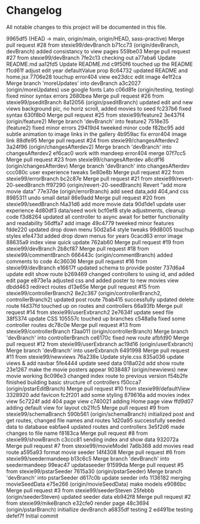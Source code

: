 # Changelog

All notable changes to this project will be documented in this file.

9965df5 (HEAD -> main, origin/main, origin/HEAD, sass-practive) Merge pull request #28 from stexie99/devBranch
b71cc73 (origin/devBranch, devBranch) added consistancy to view pages
559be03 Merge pull request #27 from stexie99/devBranch
7fe2c13 checking out
a77aba6 Update README.md
aa12fd5 Update README.md
c9f50f6 touched up the README
f1cd61f adjust edit year defaultValue prop
8c64732 updated README and home.jsx
7706e28 touchup error404 view
ee23dcc edit image
4e1f2ca Merge branch 'moreUpdates' into devBranch
a3c2027 (origin/moreUpdates) use google fonts Lato
c06d8fe (origin/testing, testing) fixed minor syntax errors
2680bea Merge pull request #26 from stexie99/pseditBranch
8a12056 (origin/pseditBranch) updated edit and new views background pic, no horiz scroll, added movies to seed
fc237b6 fixed syntax
630f8b0 Merge pull request #25 from stexie99/feature2
3e437f4 (origin/feature2) Merge branch 'devBranch' into feature2
7518e35 (feature2) fixed minor errors
29419d4 tweeked minor code
f82bc95 add subtle animation to image links in the gallery
4b959ac fix error404 image link
88dfe95 Merge pull request #24 from stexie99/changesAfterdev2
3a24f96 (origin/changesAfterdev2) Merge branch 'devBranch' into changesAfterdev2
ef6cac0 work with mandeep error404 merge
07f7cc5 Merge pull request #23 from stexie99/changesAfterdev
a8cdf16 (origin/changesAfterdev) Merge branch 'devBranch' into changesAfterdev
ccc080c user experience tweaks
5e80e8b Merge pull request #22 from stexie99/errorBranch
bc2c87e Merge pull request #21 from stexie99/revert-20-seedBranch
ff97290 (origin/revert-20-seedBranch) Revert "add more movie data"
77e37de (origin/errorBranch) add seed data,add 404,and css
8985311 undo small detail
86e9add Merge pull request #20 from stexie99/seedBranch
f4a31d6 add more movie data
90d1de1 update user experience
4d80df3 data/seed work
bcf0ef8 style adjustments, cleanup code
f3d8264 updated all controller to async await for better functionality and readability
56dffa7 add image
49c4779 tweeked minor features
fdde220 updated drop down menu
50d2a54 style tweaks
99d8005 touchup styles
efe473d added drop down menus for years
0cacd63 error image
88635a9 index view quick update
762ab60 Merge pull request #19 from stexie99/devBranch
2b8cf87 Merge pull request #18 from stexie99/commentBranch
666443c (origin/commentBranch) added comments to code
4c36036 Merge pull request #16 from stexie99/devBranch
e16617f updated schema to provide poster
737d6a4 update edit show route
b269469 changed controllers to using id, and added edit page
e873e1a adjusted css and added poster to new movies view
dbdd463 redirect routes
d13e65e Merge pull request #15 from stexie99/controllerBranch2
8e2c367 (origin/controllerBranch2, controllerBranch2) updated post route
7bab415 successfully updated delete route
f4d37fd touched up on routes and controllers
66a93fb Merge pull request #14 from stexie99/userExbranch2
2e7634f update seed file
38f5374 update CSS
105557c touched up branches
c548a9a fixed some controller routes
dc78c0e Merge pull request #13 from stexie99/controllerBranch
f3aa011 (origin/controllerBranch) Merge branch 'devBranch' into controllerBranch
ce6170c fixed new route
afbfd90 Merge pull request #12 from stexie99/userExbranch
ac19d16 (origin/userExbranch) Merge branch 'devBranch' into userExbranch
6491998 Merge pull request #11 from stexie99/newviews
76a238e Update style.css
835a036 update views & add navbar
5fe4444 update seed data
018a02d add show route
23e1267 make the movie posters appear
9038487 (origin/newviews) new movie working
8c096e3 changed index route to previous version
f54b2fe finished building basic structure of controllers
f50cca7 (origin/pstarEditBranch) Merge pull request #10 from stexie99/defaultView
3328920 add favicon
fc2f201 add some styling
879616a add movies index view
5c7224f add 404 page view
c740021 adding Home page view
ffd9d07  adding default view for layout
cb21fc5 Merge pull request #9 from stexie99/schemaBranch
590b561 (origin/schemaBranch) initialized post and get routes, changed file names and routes
1d20a95 successfully seeded data to database
eabfae4 updated routes and controllers
3e5f2d6 made changes to file name
f8183ca Merge pull request #8 from stexie99/showBranch
c3ccc81 sending index and show data
932072a Merge pull request #7 from stexie99/movieModel
7a6b368 add movies read route
a595a93 format movie seeder
14f4308 Merge pull request #6 from stexie99/seedermandeep
b13c6c5 Merge branch 'devBranch' into seedermandeep
99eac47 updataseeder
91599da Merge pull request #5 from stexie99/pstarSeeder
7615a30 (origin/pstarSeeder) Merge branch 'devBranch' into pstarSeeder
d617c0b update seeder info
1136182 merging movieSeedData
e75e266 (origin/movieSeedData) make models
e9086bc Merge pull request #3 from stexie99/seederSteven
25febbb (origin/seederSteven) updated seeder data
eb942f8 Merge pull request #2 from stexie99/mikeBranch
e32cfe0 render page
48c3694 (origin/pstarBranch) initiallize devBranch
a6835df testing 2
ed491be testing
defef7f Initial commit
